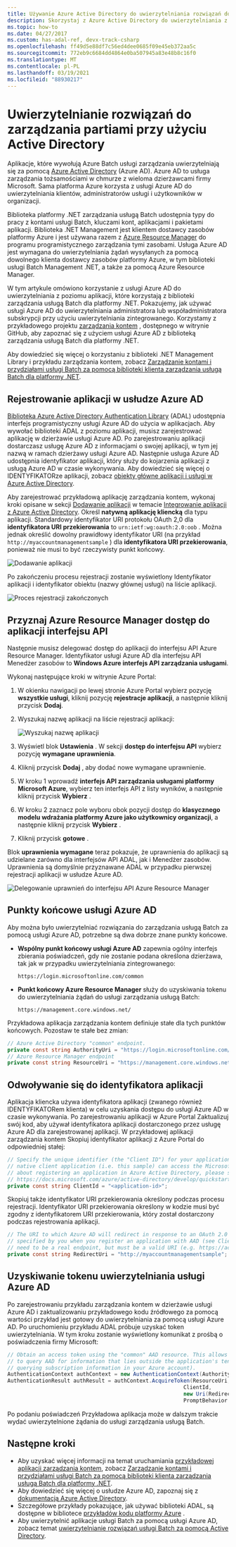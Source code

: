 ```yaml
---
title: Używanie Azure Active Directory do uwierzytelniania rozwiązań do zarządzania partiami
description: Skorzystaj z Azure Active Directory do uwierzytelniania z poziomu aplikacji, które korzystają z biblioteki zarządzania usługą Batch dla platformy .NET.
ms.topic: how-to
ms.date: 04/27/2017
ms.custom: has-adal-ref, devx-track-csharp
ms.openlocfilehash: ff49d5e88df7c56ed4dee0685f09e45eb372aa5c
ms.sourcegitcommit: 772eb9c6684dd4864e0ba507945a83e48b8c16f0
ms.translationtype: MT
ms.contentlocale: pl-PL
ms.lasthandoff: 03/19/2021
ms.locfileid: "88930217"
---
```

# <a name="authenticate-batch-management-solutions-with-active-directory"></a>Uwierzytelnianie rozwiązań do zarządzania partiami przy użyciu Active Directory

Aplikacje, które wywołują Azure Batch usługi zarządzania uwierzytelniają się za pomocą [Azure Active Directory](../active-directory/fundamentals/active-directory-whatis.md) (Azure AD). Azure AD to usługa zarządzania tożsamościami w chmurze z wieloma dzierżawcami firmy Microsoft. Sama platforma Azure korzysta z usługi Azure AD do uwierzytelniania klientów, administratorów usługi i użytkowników w organizacji.

Biblioteka platformy .NET zarządzania usługą Batch udostępnia typy do pracy z kontami usługi Batch, kluczami kont, aplikacjami i pakietami aplikacji. Biblioteka .NET Management jest klientem dostawcy zasobów platformy Azure i jest używana razem z [Azure Resource Manager](../azure-resource-manager/management/overview.md) do programu programistycznego zarządzania tymi zasobami. Usługa Azure AD jest wymagana do uwierzytelniania żądań wysyłanych za pomocą dowolnego klienta dostawcy zasobów platformy Azure, w tym biblioteki usługi Batch Management .NET, a także za pomocą Azure Resource Manager.

W tym artykule omówiono korzystanie z usługi Azure AD do uwierzytelniania z poziomu aplikacji, które korzystają z biblioteki zarządzania usługą Batch dla platformy .NET. Pokazujemy, jak używać usługi Azure AD do uwierzytelniania administratora lub współadministratora subskrypcji przy użyciu uwierzytelniania zintegrowanego. Korzystamy z przykładowego projektu [zarządzania kontem](https://github.com/Azure/azure-batch-samples/tree/master/CSharp/AccountManagement) , dostępnego w witrynie GitHub, aby zapoznać się z użyciem usługi Azure AD z biblioteką zarządzania usługą Batch dla platformy .NET.

Aby dowiedzieć się więcej o korzystaniu z biblioteki .NET Management Library i przykładu zarządzania kontem, zobacz [Zarządzanie kontami i przydziałami usługi Batch za pomocą biblioteki klienta zarządzania usługą Batch dla platformy .NET](batch-management-dotnet.md).

## <a name="register-your-application-with-azure-ad"></a>Rejestrowanie aplikacji w usłudze Azure AD

[Biblioteka Azure Active Directory Authentication Library](../active-directory/azuread-dev/active-directory-authentication-libraries.md) (ADAL) udostępnia interfejs programistyczny usługi Azure AD do użycia w aplikacjach. Aby wywołać biblioteki ADAL z poziomu aplikacji, musisz zarejestrować aplikację w dzierżawie usługi Azure AD. Po zarejestrowaniu aplikacji dostarczasz usługę Azure AD z informacjami o swojej aplikacji, w tym jej nazwą w ramach dzierżawy usługi Azure AD. Następnie usługa Azure AD udostępnia identyfikator aplikacji, który służy do kojarzenia aplikacji z usługą Azure AD w czasie wykonywania. Aby dowiedzieć się więcej o IDENTYFIKATORze aplikacji, zobacz [obiekty główne aplikacji i usługi w Azure Active Directory](../active-directory/develop/app-objects-and-service-principals.md).

Aby zarejestrować przykładową aplikację zarządzania kontem, wykonaj kroki opisane w sekcji [Dodawanie aplikacji](../active-directory/develop/quickstart-register-app.md) w temacie [Integrowanie aplikacji z Azure Active Directory](../active-directory/develop/quickstart-register-app.md). Określ **natywną aplikację kliencką** dla typu aplikacji. Standardowy identyfikator URI protokołu OAuth 2,0 dla **identyfikatora URI przekierowania** to `urn:ietf:wg:oauth:2.0:oob` . Można jednak określić dowolny prawidłowy identyfikator URI (na przykład `http://myaccountmanagementsample` ) dla **identyfikatora URI przekierowania**, ponieważ nie musi to być rzeczywisty punkt końcowy.

![Dodawanie aplikacji](./media/batch-aad-auth-management/app-registration-management-plane.png)

Po zakończeniu procesu rejestracji zostanie wyświetlony Identyfikator aplikacji i identyfikator obiektu (nazwy głównej usługi) na liście aplikacji.

![Proces rejestracji zakończonych](./media/batch-aad-auth-management/app-registration-client-id.png)

## <a name="grant-the-azure-resource-manager-api-access-to-your-application"></a>Przyznaj Azure Resource Manager dostęp do aplikacji interfejsu API

Następnie musisz delegować dostęp do aplikacji do interfejsu API Azure Resource Manager. Identyfikator usługi Azure AD dla interfejsu API Menedżer zasobów to **Windows Azure interfejs API zarządzania usługami**.

Wykonaj następujące kroki w witrynie Azure Portal:

1. W okienku nawigacji po lewej stronie Azure Portal wybierz pozycję **wszystkie usługi**, kliknij pozycję **rejestracje aplikacji**, a następnie kliknij przycisk **Dodaj**.
2. Wyszukaj nazwę aplikacji na liście rejestracji aplikacji:

    ![Wyszukaj nazwę aplikacji](./media/batch-aad-auth-management/search-app-registration.png)

3. Wyświetl blok **Ustawienia** . W sekcji **dostęp do interfejsu API** wybierz pozycję **wymagane uprawnienia**.
4. Kliknij przycisk **Dodaj** , aby dodać nowe wymagane uprawnienie.
5. W kroku 1 wprowadź **interfejs API zarządzania usługami platformy Microsoft Azure**, wybierz ten interfejs API z listy wyników, a następnie kliknij przycisk **Wybierz** .
6. W kroku 2 zaznacz pole wyboru obok pozycji dostęp do **klasycznego modelu wdrażania platformy Azure jako użytkownicy organizacji**, a następnie kliknij przycisk **Wybierz** .
7. Kliknij przycisk **gotowe** .

Blok **uprawnienia wymagane** teraz pokazuje, że uprawnienia do aplikacji są udzielane zarówno dla interfejsów API ADAL, jak i Menedżer zasobów. Uprawnienia są domyślnie przyznawane ADAL w przypadku pierwszej rejestracji aplikacji w usłudze Azure AD.

![Delegowanie uprawnień do interfejsu API Azure Resource Manager](./media/batch-aad-auth-management/required-permissions-management-plane.png)

## <a name="azure-ad-endpoints"></a>Punkty końcowe usługi Azure AD

Aby można było uwierzytelniać rozwiązania do zarządzania usługą Batch za pomocą usługi Azure AD, potrzebne są dwa dobrze znane punkty końcowe.

- **Wspólny punkt końcowy usługi Azure AD** zapewnia ogólny interfejs zbierania poświadczeń, gdy nie zostanie podana określona dzierżawa, tak jak w przypadku uwierzytelniania zintegrowanego:

    `https://login.microsoftonline.com/common`

- **Punkt końcowy Azure Resource Manager** służy do uzyskiwania tokenu do uwierzytelniania żądań do usługi zarządzania usługą Batch:

    `https://management.core.windows.net/`

Przykładowa aplikacja zarządzania kontem definiuje stałe dla tych punktów końcowych. Pozostaw te stałe bez zmian:

```csharp
// Azure Active Directory "common" endpoint.
private const string AuthorityUri = "https://login.microsoftonline.com/common";
// Azure Resource Manager endpoint
private const string ResourceUri = "https://management.core.windows.net/";
```

## <a name="reference-your-application-id"></a>Odwoływanie się do identyfikatora aplikacji

Aplikacja kliencka używa identyfikatora aplikacji (zwanego również IDENTYFIKATORem klienta) w celu uzyskania dostępu do usługi Azure AD w czasie wykonywania. Po zarejestrowaniu aplikacji w Azure Portal Zaktualizuj swój kod, aby używał identyfikatora aplikacji dostarczonego przez usługę Azure AD dla zarejestrowanej aplikacji. W przykładowej aplikacji zarządzania kontem Skopiuj identyfikator aplikacji z Azure Portal do odpowiedniej stałej:

```csharp
// Specify the unique identifier (the "Client ID") for your application. This is required so that your
// native client application (i.e. this sample) can access the Microsoft Graph API. For information
// about registering an application in Azure Active Directory, please see "Register an application with the Microsoft identity platform" here:
// https://docs.microsoft.com/azure/active-directory/develop/quickstart-register-app
private const string ClientId = "<application-id>";
```
Skopiuj także identyfikator URI przekierowania określony podczas procesu rejestracji. Identyfikator URI przekierowania określony w kodzie musi być zgodny z identyfikatorem URI przekierowania, który został dostarczony podczas rejestrowania aplikacji.

```csharp
// The URI to which Azure AD will redirect in response to an OAuth 2.0 request. This value is
// specified by you when you register an application with AAD (see ClientId comment). It does not
// need to be a real endpoint, but must be a valid URI (e.g. https://accountmgmtsampleapp).
private const string RedirectUri = "http://myaccountmanagementsample";
```

## <a name="acquire-an-azure-ad-authentication-token"></a>Uzyskiwanie tokenu uwierzytelniania usługi Azure AD

Po zarejestrowaniu przykładu zarządzania kontem w dzierżawie usługi Azure AD i zaktualizowaniu przykładowego kodu źródłowego za pomocą wartości przykład jest gotowy do uwierzytelniania za pomocą usługi Azure AD. Po uruchomieniu przykładu ADAL próbuje uzyskać token uwierzytelniania. W tym kroku zostanie wyświetlony komunikat z prośbą o poświadczenia firmy Microsoft:

```csharp
// Obtain an access token using the "common" AAD resource. This allows the application
// to query AAD for information that lies outside the application's tenant (such as for
// querying subscription information in your Azure account).
AuthenticationContext authContext = new AuthenticationContext(AuthorityUri);
AuthenticationResult authResult = authContext.AcquireToken(ResourceUri,
                                                        ClientId,
                                                        new Uri(RedirectUri),
                                                        PromptBehavior.Auto);
```

Po podaniu poświadczeń Przykładowa aplikacja może w dalszym trakcie wydać uwierzytelnione żądania do usługi zarządzania usługą Batch.

## <a name="next-steps"></a>Następne kroki

- Aby uzyskać więcej informacji na temat uruchamiania [przykładowej aplikacji zarządzania kontem](https://github.com/Azure/azure-batch-samples/tree/master/CSharp/AccountManagement), zobacz [Zarządzanie kontami i przydziałami usługi Batch za pomocą biblioteki klienta zarządzania usługą Batch dla platformy .NET](batch-management-dotnet.md).
- Aby dowiedzieć się więcej o usłudze Azure AD, zapoznaj się z [dokumentacją Azure Active Directory](../active-directory/index.yml).
- Szczegółowe przykłady pokazujące, jak używać biblioteki ADAL, są dostępne w bibliotece [przykładów kodu platformy Azure](https://azure.microsoft.com/resources/samples/?service=active-directory) .
- Aby uwierzytelnić aplikacje usługi Batch za pomocą usługi Azure AD, zobacz temat [uwierzytelnianie rozwiązań usługi Batch za pomocą Active Directory](batch-aad-auth.md).

